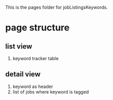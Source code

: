 This is the pages folder for jobListingsKeywords.

# page structure

## list view

1. keyword tracker table

## detail view

1. keyword as header
2. list of jobs where keyword is tagged